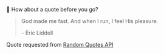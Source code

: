 📣 How about a quote before you go?

> God made me fast. And when I run, I feel His pleasure.
>
> <p>- Eric Liddell</p>

Quote requested from [Random Quotes API](https://github.com/lukePeavey/quotable)
